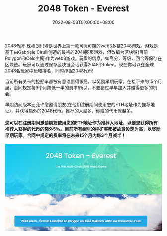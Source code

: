 ﻿---
title: "2048 Token - Everest"
description: "2048令牌-珠穆朗玛峰是世界上第一款可玩可赚的web3多链2048游戏。现在你可以在全球2048名玩家中玩和排名，同时挖掘2048代币!"
date: 2022-08-03T00:00:00+08:00
lastmod: 2022-08-03T00:00:00+08:00
draft: false
authors: ["whq985"]
featuredImage: "2048-token-everest.png"
tags: ["NFT Games","2048 Token - Everest"]
categories: ["nfts"]
nfts: ["NFT Games"]
blockchain: ""
website: "https://2048token.com/"
twitter: "https://twitter.com/2048token"
discord: ""
telegram: ""
github: "https://github.com/2048Token/2048-Token-Contract"
youtube: ""
twitch: ""
facebook: ""
instagram: ""
reddit: ""
medium: ""
steam: ""
gitbook: ""
googleplay: ""
appstore: ""
status: "Live"
weight: 
lightgallery: true
toc: true
pinned: false
recommend: false
recommend1: false
---
<p>2048令牌-珠穆朗玛峰是世界上第一款可玩可赚的web3多链2048游戏。游戏是基于由Gabriele Cirulli创造的最初的2048网页游戏，但改编为区块链(目前Polygon和Celo主网)作为web3游戏。玩家的信息，如高分，等级，回合等保存在区块链。玩家可以通过保存区块链会话获得2048个token。现在你可以在全球2048名玩家中玩和排名，同时挖掘2048代币!</p>
<p>当前所有关卡的挖掘率都被有意设置得很高，以奖励早期玩家。在接下来的15个月里，合同规定每3个月降低一半的费率!所以，不要错过早早加入并赚得更多的机会。</p>
<p>早期访问版本还允许您邀请朋友(在他们注册期间使用您的ETH地址作为推荐地址)，并获得额外的2048代币。推荐的人越多，你赚的代币就越多。</p>

#### 您可以在注册期间邀请朋友使用您的ETH地址作为推荐人地址，以便您获得所有推荐人获得的代币的额外5%。目前所有级别的挖矿率都被故意设定为高，以奖励早期玩家。合同中规定的费率将在未来15个月内每3个月减半！

![1](1.PNG)
